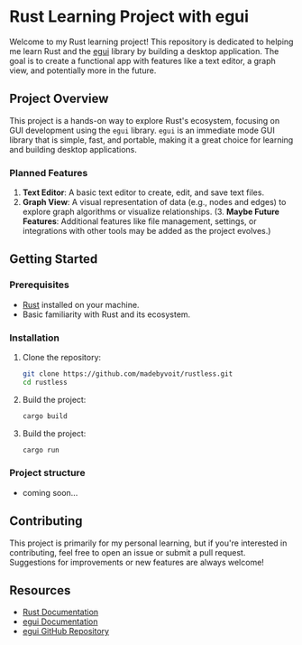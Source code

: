 # Rust Learning Project with egui

Welcome to my Rust learning project! This repository is dedicated to helping me learn Rust and the [egui](https://github.com/emilk/egui) library by building a desktop application. The goal is to create a functional app with features like a text editor, a graph view, and potentially more in the future.

## Project Overview

This project is a hands-on way to explore Rust's ecosystem, focusing on GUI development using the `egui` library. `egui` is an immediate mode GUI library that is simple, fast, and portable, making it a great choice for learning and building desktop applications.

### Planned Features

1. **Text Editor**: A basic text editor to create, edit, and save text files.
2. **Graph View**: A visual representation of data (e.g., nodes and edges) to explore graph algorithms or visualize relationships.
(3. **Maybe Future Features**: Additional features like file management, settings, or integrations with other tools may be added as the project evolves.)

## Getting Started

### Prerequisites

- [Rust](https://www.rust-lang.org/tools/install) installed on your machine.
- Basic familiarity with Rust and its ecosystem.

### Installation

1. Clone the repository:
   ```bash
   git clone https://github.com/madebyvoit/rustless.git
   cd rustless


2. Build the project:
   ```bash
   cargo build

3. Build the project:
   ```bash
   cargo run

### Project structure
   - coming soon...

## Contributing
   This project is primarily for my personal learning, but if you're interested in contributing, feel free to open an issue or submit a pull request. Suggestions for improvements or new features are always welcome!

## Resources
 - [Rust Documentation](https://doc.rust-lang.org/book/)
 - [egui Documentation](https://docs.rs/egui/latest/egui/)
 - [egui GitHub Repository](https://github.com/emilk/egui)
